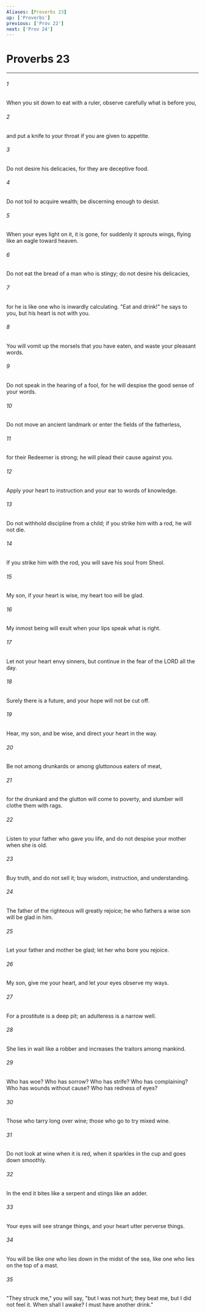 ```yaml
---
Aliases: [Proverbs 23]
up: ['Proverbs']
previous: ['Prov 22']
next: ['Prov 24']
---
```

# Proverbs 23
***



###### 1 
When you sit down to eat with a ruler, observe carefully what is before you, 

###### 2 
and put a knife to your throat if you are given to appetite. 

###### 3 
Do not desire his delicacies, for they are deceptive food. 

###### 4 
Do not toil to acquire wealth; be discerning enough to desist. 

###### 5 
When your eyes light on it, it is gone, for suddenly it sprouts wings, flying like an eagle toward heaven. 

###### 6 
Do not eat the bread of a man who is stingy; do not desire his delicacies, 

###### 7 
for he is like one who is inwardly calculating. "Eat and drink!" he says to you, but his heart is not with you. 

###### 8 
You will vomit up the morsels that you have eaten, and waste your pleasant words. 

###### 9 
Do not speak in the hearing of a fool, for he will despise the good sense of your words. 

###### 10 
Do not move an ancient landmark or enter the fields of the fatherless, 

###### 11 
for their Redeemer is strong; he will plead their cause against you. 

###### 12 
Apply your heart to instruction and your ear to words of knowledge. 

###### 13 
Do not withhold discipline from a child; if you strike him with a rod, he will not die. 

###### 14 
If you strike him with the rod, you will save his soul from Sheol. 

###### 15 
My son, if your heart is wise, my heart too will be glad. 

###### 16 
My inmost being will exult when your lips speak what is right. 

###### 17 
Let not your heart envy sinners, but continue in the fear of the LORD all the day. 

###### 18 
Surely there is a future, and your hope will not be cut off. 

###### 19 
Hear, my son, and be wise, and direct your heart in the way. 

###### 20 
Be not among drunkards or among gluttonous eaters of meat, 

###### 21 
for the drunkard and the glutton will come to poverty, and slumber will clothe them with rags. 

###### 22 
Listen to your father who gave you life, and do not despise your mother when she is old. 

###### 23 
Buy truth, and do not sell it; buy wisdom, instruction, and understanding. 

###### 24 
The father of the righteous will greatly rejoice; he who fathers a wise son will be glad in him. 

###### 25 
Let your father and mother be glad; let her who bore you rejoice. 

###### 26 
My son, give me your heart, and let your eyes observe my ways. 

###### 27 
For a prostitute is a deep pit; an adulteress is a narrow well. 

###### 28 
She lies in wait like a robber and increases the traitors among mankind. 

###### 29 
Who has woe? Who has sorrow? Who has strife? Who has complaining? Who has wounds without cause? Who has redness of eyes? 

###### 30 
Those who tarry long over wine; those who go to try mixed wine. 

###### 31 
Do not look at wine when it is red, when it sparkles in the cup and goes down smoothly. 

###### 32 
In the end it bites like a serpent and stings like an adder. 

###### 33 
Your eyes will see strange things, and your heart utter perverse things. 

###### 34 
You will be like one who lies down in the midst of the sea, like one who lies on the top of a mast. 

###### 35 
"They struck me," you will say, "but I was not hurt; they beat me, but I did not feel it. When shall I awake? I must have another drink."

